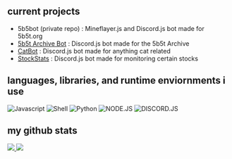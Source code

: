 ## current projects

- 5b5bot (private repo) : Mineflayer.js and Discord.js bot made for 5b5t.org
- [5b5t Archive Bot](https://github.com/kevenson1103/5bArchiveBot) : Discord.js bot made for the 5b5t Archive
- [CatBot](https://github.com/kevenson1103/catbot) : Discord.js bot made for anything cat related
- [StockStats](https://github.com/kevenson1103/StockStats) : Discord.js bot made for monitoring certain stocks

## languages, libraries, and runtime enviornments i use

![Javascript](https://img.shields.io/badge/Javascript-323330?style=for-the-badge&logo=javascript)
![Shell](https://img.shields.io/badge/shell-323330?style=for-the-badge&logo=Shell)
![Python](https://img.shields.io/badge/python-323330?style=for-the-badge&logo=Python)
![NODE.JS](https://img.shields.io/badge/NODE-JS-darkgreen?style=for-the-badge&logo=node.js)
![DISCORD.JS](https://img.shields.io/badge/discord-js-informational?style=for-the-badge&logo=discord)


## my github stats

<a href="https://github.com/kevenson1103/myghstats">
<img src="https://github.com/kevenson1103/myghstats/blob/master/generated/overview.svg#gh-dark-mode-only" />
<img src="https://github.com/kevenson1103/myghstats/blob/master/generated/languages.svg#gh-dark-mode-only" />
</a>
